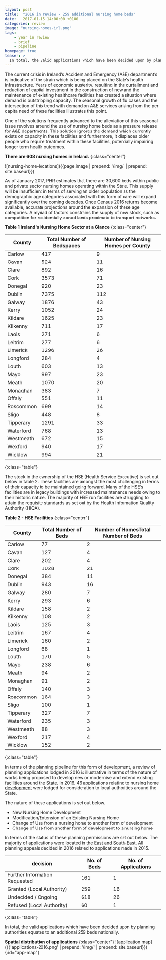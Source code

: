```yaml
---
layout: post
title:  "2016 in review - 259 additional nursing home beds"
date:   2017-01-15 14:00:00 +0100
categories: review
image: "nursing-homes-irl.png"
tags: 
    - year in review
    - brief
    - pipeline
homepage: true
teaser: >
  In total, the valid applications which have been decided upon by planning authorities equates to an additional 259 beds nationally.
---
```


The current crisis in Ireland’s Accident and Emergency (A&E) department’s is indicative of the strain which is being placed on the State’s health infrastructure. Years of economic austerity, resulting in the curtailment and reduction of capital investment in the construction of new and the maintenance of existing healthcare facilities has created a situation where demand is outstripping capacity. The seasonal growth of flu cases and the intersection of this trend with demand on A&E services arising from the per capita need of these facilities illustrates this point.

One of the solutions frequently advanced to the alleviation of this seasonal issue revolves around the use of nursing home beds as a pressure release for A&E departments. This solution ignores the demand which currently exists on capacity in these facilities and furthermore, it displaces older people who require treatment within these facilities, potentially impairing longer term health outcomes.

**There are 608 nursing homes in Ireland.**
{:class="center"}

![nursing-home-locations]({{page.image | prepend: '/img/' | prepend: site.baseurl}})
 
As of January 2017, PHR estimates that there are 30,600 beds within public and private sector nursing homes operating within the State. This supply will be insufficient in terms of serving an older population as the demographic age categories associated with this form of care will expand significantly over the coming decades. Once Census 2016 returns become available, accurate projections around the expansion of these age categories. A myriad of factors constrains the supply of new stock, such as competition for residentially zoned lands proximate to transport networks.

**Table 1 Ireland's Nursing Home Sector at a Glance**
{:class="center"}

| County    | Total Number of Bedspaces | Number of Nursing Homes per County |
|-----------|---------------------------|------------------------------------|
| Carlow    | 417                       | 9                                  |
| Cavan     | 524                       | 11                                 |
| Clare     | 892                       | 16                                 |
| Cork      | 3573                      | 71                                 |
| Donegal   | 920                       | 23                                 |
| Dublin    | 7375                      | 112                                |
| Galway    | 1876                      | 43                                 |
| Kerry     | 1052                      | 24                                 |
| Kildare   | 1625                      | 23                                 |
| Kilkenny  | 711                       | 17                                 |
| Laois     | 271                       | 6                                  |
| Leitrim   | 277                       | 6                                  |
| Limerick  | 1296                      | 26                                 |
| Longford  | 284                       | 4                                  |
| Louth     | 603                       | 13                                 |
| Mayo      | 997                       | 23                                 |
| Meath     | 1070                      | 20                                 |
| Monaghan  | 383                       | 7                                  |
| Offaly    | 551                       | 11                                 |
| Roscommon | 699                       | 14                                 |
| Sligo     | 448                       | 8                                  |
| Tipperary | 1291                      | 33                                 |
| Waterford | 768                       | 13                                 |
| Westmeath | 672                       | 15                                 |
| Wexford   | 940                       | 17                                 |
| Wicklow   | 994                       | 21                                 |
{:class="table"}

The stock in the ownership of the HSE (Health Service Executive) is set out below in table 2. These facilities are amongst the most challenging in terms of their capacity to be maintained going forward. Many of the HSE’s facilities are in legacy buildings with increased maintenance needs owing to their historic nature. The majority of HSE run facilities are struggling to attain the requisite standards as set out by the Health Information Quality Authority (HIQA).

**Table 2 - HSE Facilities**
{:class="center"}

| County    | Total Number of Beds | Number of HomesTotal Number of Beds |
|-----------|----------------------|--------------------------------------|
| Carlow    | 77                   | 2                                    |
| Cavan     | 127                  | 4                                    |
| Clare     | 202                  | 4                                    |
| Cork      | 1028                 | 21                                   |
| Donegal   | 384                  | 11                                   |
| Dublin    | 943                  | 16                                   |
| Galway    | 280                  | 7                                    |
| Kerry     | 293                  | 6                                    |
| Kildare   | 158                  | 2                                    |
| Kilkenny  | 108                  | 2                                    |
| Laois     | 125                  | 3                                    |
| Leitrim   | 167                  | 4                                    |
| Limerick  | 160                  | 2                                    |
| Longford  | 68                   | 1                                    |
| Louth     | 170                  | 5                                    |
| Mayo      | 238                  | 6                                    |
| Meath     | 94                   | 2                                    |
| Monaghan  | 91                   | 2                                    |
| Offaly    | 140                  | 3                                    |
| Roscommon | 164                  | 3                                    |
| Sligo     | 100                  | 1                                    |
| Tipperary | 327                  | 7                                    |
| Waterford | 235                  | 3                                    |
| Westmeath | 88                   | 3                                    |
| Wexford   | 217                  | 4                                    |
| Wicklow   | 152                  | 2                                    |
{:class="table"}

In terms of the planning pipeline for this form of development, a review of planning applications lodged in 2016 is illustrative in terms of the nature of works being proposed to develop new or modernise and extend existing facilities around the State. In 2016, [46 applications relating to nursing home development](http://www.phr.ie/review/2016/11/30/nursing-homes/) were lodged for consideration to local authorities around the State.

The nature of these applications is set out below.

- New Nursing Home Development
- Modification/Extension of an Existing Nursing Home
- Change of Use from a nursing home to another form of development
- Change of Use from another form of development to a nursing home

In terms of the status of these planning permissions are set out below. The majority of applications were located in the [East and South-East](#app-map). All planning appeals decided in 2016 related to applications made in 2015.

| decision                      | No. of Beds | No. of Applications |
|-------------------------------|-------------|---------------------|
| Further Information Requested | 161         | 1                   |
| Granted (Local Authority)     | 259         | 16                  |
| Undecided / Ongoing           | 618         | 26                  |
| Refused (Local Authority)     | 60          | 1                   |
{:class="table"}

In total, the valid applications which have been decided upon by planning authorities equates to an additional 259 beds nationally.

**Spatial distribution of applications**
{:class="center"}
![application map]({{'applications-2016.png' | prepend: '/img/' | prepend: site.baseurl}}){:id="app-map"}
